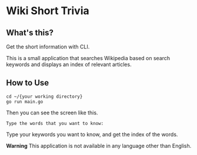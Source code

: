 # Wiki Short Trivia
## What's this?
Get the short information with CLI. 

This is a small application that searches Wikipedia based on search keywords and displays an index of relevant articles.
## How to Use
```
cd ~/{your working directory}
go run main.go
```
Then you can see the screen like this.
```
Type the words that you want to know:
```
Type your keywords you want to know, and get the index of the words.

**Warning**
This application is not available in any language other than English.
